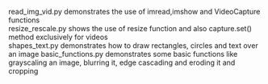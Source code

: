 read_img_vid.py demonstrates the use of imread,imshow and VideoCapture functions   
resize_rescale.py shows the use of resize function and also capture.set() method exclusively for videos  
shapes_text.py demonstrates how to draw rectangles, circles and text over an image
basic_functions.py  demonstrates some basic functions like grayscaling an image, blurring it, edge cascading and eroding it and cropping   
